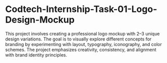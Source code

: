 # Codtech-Internship-Task-01-Logo-Design-Mockup
This project involves creating a professional logo mockup with 2–3 unique design variations. The goal is to visually explore different concepts for branding by experimenting with layout, typography, iconography, and color schemes. The project emphasizes creativity, consistency, and alignment with brand identity principles.
